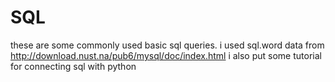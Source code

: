 # SQL
these are some commonly used basic sql queries.
i used  sql.word data  from http://download.nust.na/pub6/mysql/doc/index.html 
i also put some tutorial for connecting sql with python
